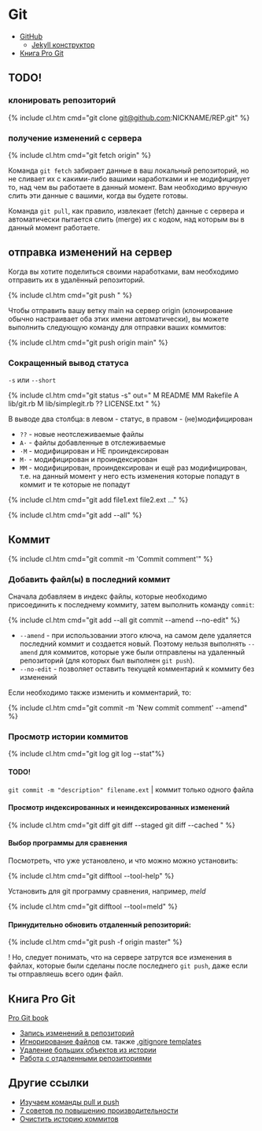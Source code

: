 # Git

- [GitHub](github)
  - [Jekyll конструктор](github/pages/jekyll)
- [Книга Pro Git](#progit)

## TODO!

### клонировать репозиторий

{% include cl.htm cmd="git clone git@github.com:NICKNAME/REP.git" %}

### получение изменений с сервера

{% include cl.htm cmd="git fetch origin" %}

Команда `git fetch` забирает данные в ваш локальный репозиторий, но не сливает их с какими-либо вашими наработками и не модифицирует то, над чем вы работаете в данный момент. Вам необходимо вручную слить эти данные с вашими, когда вы будете готовы.

Команда `git pull`, как правило, извлекает (fetch) данные с сервера и автоматически пытается слить (merge) их с кодом, над которым вы в данный момент работаете.

## отправка изменений на сервер

Когда вы хотите поделиться своими наработками, вам необходимо отправить их в удалённый репозиторий.

{% include cl.htm cmd="git push <remote-name> <branch-name>" %}

Чтобы отправить вашу ветку main на сервер origin (клонирование обычно настраивает оба этих имени автоматически), вы можете выполнить следующую команду для отправки ваших коммитов:

{% include cl.htm cmd="git push origin main" %}


### Сокращенный вывод статуса

`-s` или `--short`

{% include cl.htm cmd="git status -s"
out=" M README
MM Rakefile
A  lib/git.rb
M  lib/simplegit.rb
?? LICENSE.txt
" %}

В выводе два столбца: в левом - статус, в правом - (не)модифицирован

- `??` - новые неотслеживаемые файлы
- <code>A&middot;</code> - файлы добавленные в отслеживаемые
- <code>&middot;M</code> - модифицирован и НЕ проиндексирован
- <code>M&middot;</code> - модифицирован и проиндексирован
- `MM` - модифицирован, проиндексирован и ещё раз модифицирован, т.е. на данный момент у него есть изменения которые попадут в коммит и те которые не попадут


{% include cl.htm cmd="git add file1.ext file2.ext ..." %}

{% include cl.htm cmd="git add --all" %}

## Коммит

{% include cl.htm cmd="git commit -m 'Commit comment'" %}

### Добавить файл(ы) в последний коммит

Сначала добавляем в индекс файлы, которые необходимо присоединить к последнему коммиту, затем выполнить команду `commit`:

{% include cl.htm cmd="git add --all
git commit --amend --no-edit" %}

- `--amend` - при использовании этого ключа, на самом деле удаляется последний коммит и создается новый. Поэтому нельзя выполнять `--amend` для коммитов, которые уже были отправлены на удаленный репозиторий (для которых был выполнен `git push`).
- `--no-edit` - позволяет оставить текущей комментарий к коммиту без изменений

Если необходимо также изменить и комментарий, то:

{% include cl.htm cmd="git commit -m 'New commit comment' --amend" %}

### Просмотр истории коммитов

{% include cl.htm cmd="git log
git log --stat"%}


#### TODO!


`git commit -m "description" filename.ext` | коммит только одного файла


#### Просмотр индексированных и неиндексированных изменений

{% include cl.htm cmd="git diff
git diff --staged
git diff --cached
" %}

#### Выбор программы для сравнения

Посмотреть, что уже установлено, и что можно можно установить:

{% include cl.htm cmd="git difftool --tool-help" %}

Установить для git программу сравнения, например, _meld_

{% include cl.htm cmd="git difftool --tool=meld" %}

#### Принудительно обновить отдаленный репозиторий:

{% include cl.htm cmd="git push -f origin master" %}

<span class="warn">!</span> Но, следует понимать, что на сервере затрутся все изменения в файлах, которые были сделаны после последнего `git push`, даже если ты отправляешь всего один файл.

## <a name="progit"></a> Книга Pro Git

[Pro Git book](https://git-scm.com/book/ru/v2)

- [Запись изменений в репозиторий](https://git-scm.com/book/ru/v2/%D0%9E%D1%81%D0%BD%D0%BE%D0%B2%D1%8B-Git-%D0%97%D0%B0%D0%BF%D0%B8%D1%81%D1%8C-%D0%B8%D0%B7%D0%BC%D0%B5%D0%BD%D0%B5%D0%BD%D0%B8%D0%B9-%D0%B2-%D1%80%D0%B5%D0%BF%D0%BE%D0%B7%D0%B8%D1%82%D0%BE%D1%80%D0%B8%D0%B9)
- [Игнорирование файлов](https://git-scm.com/book/ru/v2/%D0%9E%D1%81%D0%BD%D0%BE%D0%B2%D1%8B-Git-%D0%97%D0%B0%D0%BF%D0%B8%D1%81%D1%8C-%D0%B8%D0%B7%D0%BC%D0%B5%D0%BD%D0%B5%D0%BD%D0%B8%D0%B9-%D0%B2-%D1%80%D0%B5%D0%BF%D0%BE%D0%B7%D0%B8%D1%82%D0%BE%D1%80%D0%B8%D0%B9#r_ignoring) см. также [.gitignore templates](https://github.com/github/gitignore)
- [Удаление больших объектов из истории](https://git-scm.com/book/ru/v2/Git-%D0%B8%D0%B7%D0%BD%D1%83%D1%82%D1%80%D0%B8-%D0%A3%D1%85%D0%BE%D0%B4-%D0%B7%D0%B0-%D1%80%D0%B5%D0%BF%D0%BE%D0%B7%D0%B8%D1%82%D0%BE%D1%80%D0%B8%D0%B5%D0%BC-%D0%B8-%D0%B2%D0%BE%D1%81%D1%81%D1%82%D0%B0%D0%BD%D0%BE%D0%B2%D0%BB%D0%B5%D0%BD%D0%B8%D0%B5-%D0%B4%D0%B0%D0%BD%D0%BD%D1%8B%D1%85#r_removing_objects)
- [Работа с отдаленными репозиториями](https://git-scm.com/book/ru/v2/%D0%9E%D1%81%D0%BD%D0%BE%D0%B2%D1%8B-Git-%D0%A0%D0%B0%D0%B1%D0%BE%D1%82%D0%B0-%D1%81-%D1%83%D0%B4%D0%B0%D0%BB%D1%91%D0%BD%D0%BD%D1%8B%D0%BC%D0%B8-%D1%80%D0%B5%D0%BF%D0%BE%D0%B7%D0%B8%D1%82%D0%BE%D1%80%D0%B8%D1%8F%D0%BC%D0%B8)


## Другие ссылки

- [Изучаем команды pull и push](https://monsterlessons.com/project/lessons/git-izuchaem-komandy-pull-i-push)
- [7 советов по повышению производительности](https://nuancesprog.ru/p/5142/)
- [Очистить историю коммитов](https://www.shellhacks.com/ru/git-remove-all-commits-clear-git-history-local-remote/)




